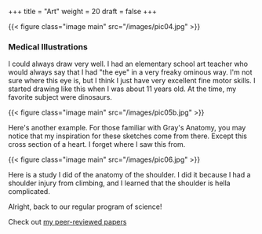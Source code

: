 +++
title = "Art"
weight = 20
draft = false
+++

{{< figure class="image main" src="/images/pic04.jpg" >}}
### Medical Illustrations
I could always draw very well.  I had an elementary school art teacher who would always say that I had "the eye" in a very freaky ominous way.  I'm not sure where this eye is, but I think I just have very excellent fine motor skills.  I started drawing like this when I was about 11 years old.  At the time, my favorite subject were dinosaurs.

{{< figure class="image main" src="/images/pic05b.jpg" >}}

Here's another example. For those familiar with Gray's Anatomy, you may notice that my inspiration for these sketches come from there.  Except this cross section of a heart. I forget where I saw this from.

{{< figure class="image main" src="/images/pic06.jpg" >}}

Here is a study I did of the anatomy of the shoulder. I did it because I had a shoulder injury from climbing, and I learned that the shoulder is hella complicated.

Alright, back to our regular program of science!

Check out [my peer-reviewed papers](#about)